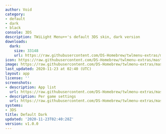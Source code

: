 ```yaml
---
author: Void
category:
- default
- dark
- black
console: 3DS
description: TWiLight Menu++'s default 3DS skin, dark version
downloads:
  dark:
    size: 33148
    url: https://raw.githubusercontent.com/DS-Homebrew/twlmenu-extras/master/_nds/TWiLightMenu/3dsmenu/themes/dark.7z
icon: https://raw.githubusercontent.com/DS-Homebrew/twlmenu-extras/master/_nds/TWiLightMenu/3dsmenu/themes/meta/dark/icon.png
image: https://raw.githubusercontent.com/DS-Homebrew/twlmenu-extras/master/_nds/TWiLightMenu/3dsmenu/themes/meta/dark/icon.png
last_updated: 2020-11-23 at 02:40 (UTC)
layout: app
license: ''
screenshots:
- description: App list
  url: https://raw.githubusercontent.com/DS-Homebrew/twlmenu-extras/master/_nds/TWiLightMenu/3dsmenu/themes/meta/dark/screenshots/app-list.png
- description: Per game settings
  url: https://raw.githubusercontent.com/DS-Homebrew/twlmenu-extras/master/_nds/TWiLightMenu/3dsmenu/themes/meta/dark/screenshots/per-game-settings.png
systems:
- 3DS
title: Default Dark
updated: '2020-11-23T02:40:28Z'
version: v1.0.0
---
```

